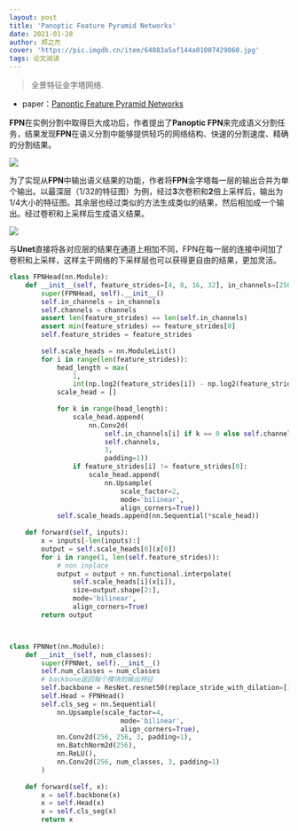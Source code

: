```yaml
---
layout: post
title: 'Panoptic Feature Pyramid Networks'
date: 2021-01-28
author: 郑之杰
cover: 'https://pic.imgdb.cn/item/64083a5af144a01007429060.jpg'
tags: 论文阅读
---
```


> 全景特征金字塔网络.

- paper：[Panoptic Feature Pyramid Networks](https://arxiv.org/abs/1901.02446)

**FPN**在实例分割中取得巨大成功后，作者提出了**Panoptic FPN**来完成语义分割任务，结果发现**FPN**在语义分割中能够提供轻巧的网络结构、快速的分割速度、精确的分割结果。

![](https://pic.imgdb.cn/item/64083a79f144a0100742f658.jpg)

为了实现从**FPN**中输出语义结果的功能，作者将**FPN**金字塔每一层的输出合并为单个输出。以最深层（$1/32$的特征图）为例，经过**3**次卷积和**2**倍上采样后，输出为$1/4$大小的特征图。其余层也经过类似的方法生成类似的结果，然后相加成一个输出。经过卷积和上采样后生成语义结果。

![](https://pic.imgdb.cn/item/64083b39f144a01007451842.jpg)

与**Unet**直接将各对应层的结果在通道上相加不同，FPN在每一层的连接中间加了卷积和上采样，这样主干网络的下采样层也可以获得更自由的结果，更加灵活。


```python
class FPNHead(nn.Module):
    def __init__(self, feature_strides=[4, 8, 16, 32], in_channels=[256, 512, 1024, 2048], channels=256):
        super(FPNHead, self).__init__()
        self.in_channels = in_channels
        self.channels = channels
        assert len(feature_strides) == len(self.in_channels)
        assert min(feature_strides) == feature_strides[0]
        self.feature_strides = feature_strides
 
        self.scale_heads = nn.ModuleList()
        for i in range(len(feature_strides)):
            head_length = max(
                1,
                int(np.log2(feature_strides[i]) - np.log2(feature_strides[0])))
            scale_head = []
            
            for k in range(head_length):
                scale_head.append(
                    nn.Conv2d(
                        self.in_channels[i] if k == 0 else self.channels,
                        self.channels,
                        3,
                        padding=1))
                if feature_strides[i] != feature_strides[0]:
                    scale_head.append(
                        nn.Upsample(
                            scale_factor=2,
                            mode='bilinear',
                            align_corners=True))
            self.scale_heads.append(nn.Sequential(*scale_head))
 
    def forward(self, inputs):
        x = inputs[-len(inputs):]
        output = self.scale_heads[0](x[0])
        for i in range(1, len(self.feature_strides)):
            # non inplace
            output = output + nn.functional.interpolate(
                self.scale_heads[i](x[i]),
                size=output.shape[2:],
                mode='bilinear',
                align_corners=True)
        return output



class FPNNet(nn.Module):
    def __init__(self, num_classes):
        super(FPNNet, self).__init__()
        self.num_classes = num_classes
        # backbone返回每个模块的输出特征
        self.backbone = ResNet.resnet50(replace_stride_with_dilation=[1,2,4])
        self.Head = FPNHead()
        self.cls_seg = nn.Sequential(
            nn.Upsample(scale_factor=4,
                            mode='bilinear',
                            align_corners=True),
            nn.Conv2d(256, 256, 3, padding=1),
            nn.BatchNorm2d(256),
            nn.ReLU(),
            nn.Conv2d(256, num_classes, 3, padding=1)
        )
        
    def forward(self, x):   
        x = self.backbone(x)
        x = self.Head(x)
        x = self.cls_seg(x)
        return x
```